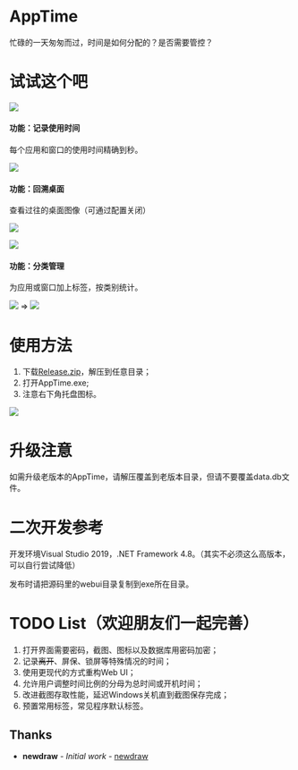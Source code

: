# AppTime
忙碌的一天匆匆而过，时间是如何分配的？是否需要管控？

# 试试这个吧
![](https://github.com/mixterjim/AppTime/blob/master/files/tv.jpg) 

#### 功能：记录使用时间
每个应用和窗口的使用时间精确到秒。

![](https://github.com/mixterjim/AppTime/blob/master/files/list.jpg)

#### 功能：回溯桌面
查看过往的桌面图像（可通过配置关闭）

![](https://github.com/mixterjim/AppTime/blob/master/files/time.jpg)

![](https://github.com/mixterjim/AppTime/blob/master/files/playback.gif)

#### 功能：分类管理
为应用或窗口加上标签，按类别统计。

![](https://github.com/mixterjim/AppTime/blob/master/files/tag.jpg)
=>
![](https://github.com/mixterjim/AppTime/blob/master/files/tagview.jpg)
 
# 使用方法
1. 下载[Release.zip](https://github.com/mixterjim/AppTime/releases)，解压到任意目录；
2. 打开AppTime.exe;
3. 注意右下角托盘图标。

![](https://github.com/mixterjim/AppTime/blob/master/files/icon.jpg) 

# 升级注意
如需升级老版本的AppTime，请解压覆盖到老版本目录，但请不要覆盖data.db文件。

# 二次开发参考
开发环境Visual Studio 2019，.NET Framework 4.8。（其实不必须这么高版本，可以自行尝试降低）

发布时请把源码里的webui目录复制到exe所在目录。

# TODO List（欢迎朋友们一起完善）
1. 打开界面需要密码，截图、图标以及数据库用密码加密；
2. 记录~~离开~~、屏保、锁屏等特殊情况的时间；
3. 使用更现代的方式重构Web UI；
4. 允许用户调整时间比例的分母为总时间或开机时间；
5. 改进截图存取性能，延迟Windows关机直到截图保存完成；
6. 预置常用标签，常见程序默认标签。

## Thanks
* **newdraw** - *Initial work* - [newdraw](https://github.com/newdraw)
